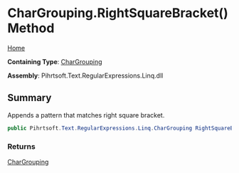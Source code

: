 # CharGrouping\.RightSquareBracket\(\) Method

[Home](../../../../../../README.md)

**Containing Type**: [CharGrouping](../README.md)

**Assembly**: Pihrtsoft\.Text\.RegularExpressions\.Linq\.dll

## Summary

Appends a pattern that matches right square bracket\.

```csharp
public Pihrtsoft.Text.RegularExpressions.Linq.CharGrouping RightSquareBracket()
```

### Returns

[CharGrouping](../README.md)

